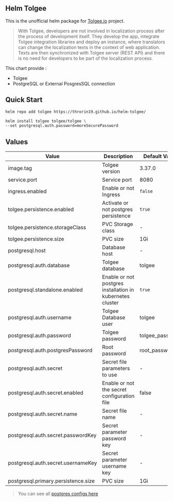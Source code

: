 ## Helm Tolgee

This is the unofficial helm package for [Tolgee.io](https://tolgee.io/) project.

> With Tolgee, developers are not involved in localization process after the process of development itself. They develop the app, integrate Tolgee integration libraries and deploy an instance, where translators can change the localization texts in the context of web application. Texts are then synchronized with Tolgee server (REST API) and there is no need for developers to be part of the localization process.

This chart provide :

- Tolgee
- PostgreSQL or External PosgresSQL connection

## Quick Start

```bash
helm repo add tolgee https://throrin19.github.io/helm-tolgee/

helm install tolgee tolgee/tolgee \
--set postgresql.auth.password=moreSecurePassword
```
## Values

| Value | Description | Default Value   |
| --- | --- |-----------------|
| image.tag | Tolgee version | 3.37.0          |
| service.port | Service port | 8080            |
| ingress.enabled | Enable or not Ingress | `false`         |
| tolgee.persistence.enabled | Activate or not postgres persistence | `true`          |
| tolgee.persistence.storageClass | PVC Storage class | -               |
| tolgee.persistence.size | PVC size | 1Gi             |
| postgresql.host | Database host | -               |
| postgresql.auth.database | Tolgee database | tolgee          |
| postgresql.standalone.enabled | Enable or not postgres installation in kubernetes cluster | `true`          |
| postgresql.auth.username | Tolgee Database user | tolgee          |
| postgresql.auth.password | Tolgee password | tolgee_password |
| postgresql.auth.postgresPassword | Root password | root_password   |
| postgresql.auth.secret | Secret file parameters to use | -               |
| postgresql.auth.secret.enabled | Enable or not the secret configuration file | false           |
| postgresql.auth.secret.name | Secret file name | -               |
| postgresql.auth.secret.passwordKey | Secret parameter password key | -               |
| postgresql.auth.secret.usernameKey | Secret parameter username key | -               |
| postgresql.primary.persistence.size | PVC size | 1Gi             |

> You can see all [postgres configs here](https://artifacthub.io/packages/helm/bitnami/postgresql)